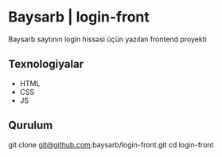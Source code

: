 # Baysarb | login-front
Baysarb saytının login hissəsi üçün yazılan frontend proyekti

## Texnologiyalar
- HTML
- CSS
- JS

## Qurulum

git clone git@github.com:baysarb/login-front.git
cd login-front
